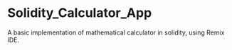 # Solidity_Calculator_App
A basic implementation of mathematical calculator in solidity, using Remix IDE.
